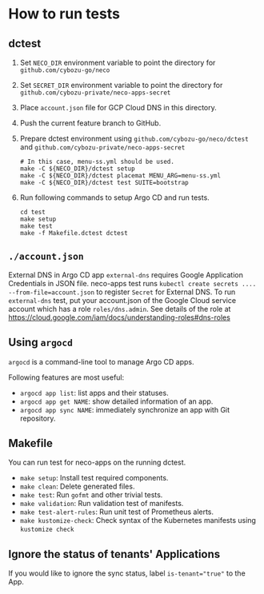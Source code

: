 How to run tests
================

dctest
------

1. Set `NECO_DIR` environment variable to point the directory for `github.com/cybozu-go/neco`
2. Set `SECRET_DIR` environment variable to point the directory for `github.com/cybozu-private/neco-apps-secret`
3. Place `account.json` file for GCP Cloud DNS in this directory.
4. Push the current feature branch to GitHub.
5. Prepare dctest environment using `github.com/cybozu-go/neco/dctest` and `github.com/cybozu-private/neco-apps-secret`

    ```console
    # In this case, menu-ss.yml should be used.
    make -C ${NECO_DIR}/dctest setup
    make -C ${NECO_DIR}/dctest placemat MENU_ARG=menu-ss.yml
    make -C ${NECO_DIR}/dctest test SUITE=bootstrap
    ```

6. Run following commands to setup Argo CD and run tests.

    ```console
    cd test
    make setup
    make test
    make -f Makefile.dctest dctest
    ```

`./account.json`
----------------

External DNS in Argo CD app `external-dns` requires Google Application Credentials in JSON file.
neco-apps test runs `kubectl create secrets .... --from-file=account.json` to register `Secret` for External DNS.
To run `external-dns` test, put your account.json of the Google Cloud service account which has a role `roles/dns.admin`.
See details of the role at https://cloud.google.com/iam/docs/understanding-roles#dns-roles

Using `argocd`
--------------

`argocd` is a command-line tool to manage Argo CD apps.

Following features are most useful:

- `argocd app list`: list apps and their statuses.
- `argocd app get NAME`: show detailed information of an app.
- `argocd app sync NAME`: immediately synchronize an app with Git repository.

Makefile
--------

You can run test for neco-apps on the running dctest.

- `make setup`: Install test required components.
- `make clean`: Delete generated files.
- `make test`: Run `gofmt` and other trivial tests.
- `make validation`: Run validation test of manifests.
- `make test-alert-rules`: Run unit test of Prometheus alerts.
- `make kustomize-check`: Check syntax of the Kubernetes manifests using `kustomize check`

Ignore the status of tenants' Applications
------------------------------------------
If you would like to ignore the sync status, label `is-tenant="true"` to the App.

